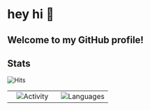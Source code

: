 # hey hi 👋 

## Welcome to my GitHub profile!

## Stats
<img src="https://hits.seeyoufarm.com/api/count/incr/badge.svg?url=https%3A%2F%2Fgithub.com%2F0dm&count_bg=%2350A411&title_bg=%23000000&icon=github.svg&icon_color=%23FFFFFF&title=hits&edge_flat=false" alt="Hits" />
<table>
  <tr> 
    <td valign="bottom" width="50%">
      <div align="center">
        <img src="https://github-readme-stats.vercel.app/api/top-langs/?username=0dm&layout=compact&theme=darcula" alt="Activity" />
      </div>
    </td>
    <td valign="bottom" width="50%">
      <div align="center">
        <!-- <img src="https://spotify-github-profile.vercel.app/api/view?uid=12157581118&cover_image=true&theme=default" alt="Spotify" /> -->
        <img src="https://github-readme-stats.vercel.app/api?username=0dm&hide=contribs,prs&theme=darcula&show_icons=true" alt="Languages"/>
      </div>
    </td>
  </tr>
</table>
